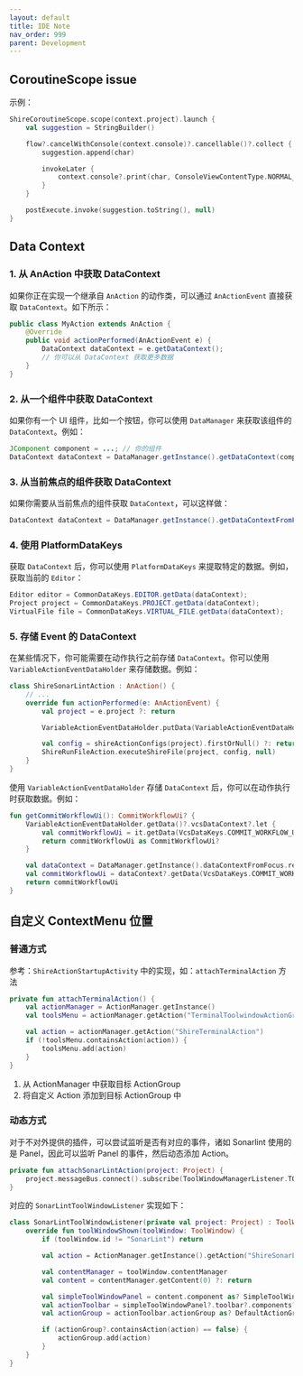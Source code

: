 ```yaml
---
layout: default
title: IDE Note
nav_order: 999
parent: Development
---
```


## CoroutineScope issue

示例：

```kotlin
ShireCoroutineScope.scope(context.project).launch {
    val suggestion = StringBuilder()

    flow?.cancelWithConsole(context.console)?.cancellable()?.collect { char ->
        suggestion.append(char)

        invokeLater {
            context.console?.print(char, ConsoleViewContentType.NORMAL_OUTPUT)
        }
    }

    postExecute.invoke(suggestion.toString(), null)
}
```

## Data Context

### 1. 从 AnAction 中获取 DataContext

如果你正在实现一个继承自 `AnAction` 的动作类，可以通过 `AnActionEvent` 直接获取 `DataContext`。如下所示：

```java
public class MyAction extends AnAction {
    @Override
    public void actionPerformed(AnActionEvent e) {
        DataContext dataContext = e.getDataContext();
        // 你可以从 DataContext 获取更多数据
    }
}
```

### 2. 从一个组件中获取 DataContext

如果你有一个 UI 组件，比如一个按钮，你可以使用 `DataManager` 来获取该组件的 `DataContext`。例如：

```java
JComponent component = ...; // 你的组件
DataContext dataContext = DataManager.getInstance().getDataContext(component);
```

### 3. 从当前焦点的组件获取 DataContext

如果你需要从当前焦点的组件获取 `DataContext`，可以这样做：

```java
DataContext dataContext = DataManager.getInstance().getDataContextFromFocus().getResult();
```

### 4. 使用 PlatformDataKeys

获取 `DataContext` 后，你可以使用 `PlatformDataKeys` 来提取特定的数据。例如，获取当前的 `Editor`：

```java
Editor editor = CommonDataKeys.EDITOR.getData(dataContext);
Project project = CommonDataKeys.PROJECT.getData(dataContext);
VirtualFile file = CommonDataKeys.VIRTUAL_FILE.getData(dataContext);
```

### 5. 存储 Event 的 DataContext

在某些情况下，你可能需要在动作执行之前存储 `DataContext`。你可以使用 `VariableActionEventDataHolder` 来存储数据。例如：

```kotlin
class ShireSonarLintAction : AnAction() {
    // ...
    override fun actionPerformed(e: AnActionEvent) {
        val project = e.project ?: return

        VariableActionEventDataHolder.putData(VariableActionEventDataHolder(e.dataContext))

        val config = shireActionConfigs(project).firstOrNull() ?: return
        ShireRunFileAction.executeShireFile(project, config, null)
    }
}
```

使用 `VariableActionEventDataHolder` 存储 `DataContext` 后，你可以在动作执行时获取数据。例如：

```kotlin
fun getCommitWorkflowUi(): CommitWorkflowUi? {
    VariableActionEventDataHolder.getData()?.vcsDataContext?.let {
        val commitWorkflowUi = it.getData(VcsDataKeys.COMMIT_WORKFLOW_UI)
        return commitWorkflowUi as CommitWorkflowUi?
    }

    val dataContext = DataManager.getInstance().dataContextFromFocus.result
    val commitWorkflowUi = dataContext?.getData(VcsDataKeys.COMMIT_WORKFLOW_UI)
    return commitWorkflowUi
}
```


## 自定义 ContextMenu 位置


### 普通方式

参考：`ShireActionStartupActivity` 中的实现，如：`attachTerminalAction` 方法

```kotlin
private fun attachTerminalAction() {
    val actionManager = ActionManager.getInstance()
    val toolsMenu = actionManager.getAction("TerminalToolwindowActionGroup") as? DefaultActionGroup ?: return

    val action = actionManager.getAction("ShireTerminalAction")
    if (!toolsMenu.containsAction(action)) {
        toolsMenu.add(action)
    }
}
```

1. 从 ActionManager 中获取目标 ActionGroup
2. 将自定义 Action 添加到目标 ActionGroup 中

### 动态方式

对于不对外提供的插件，可以尝试监听是否有对应的事件，诸如 Sonarlint 使用的是 Panel，因此可以监听 Panel 的事件，然后动态添加 Action。

```kotlin
private fun attachSonarLintAction(project: Project) {
    project.messageBus.connect().subscribe(ToolWindowManagerListener.TOPIC, SonarLintToolWindowListener(project));
}
```

对应的 `SonarLintToolWindowListener` 实现如下：

```kotlin
class SonarLintToolWindowListener(private val project: Project) : ToolWindowManagerListener {
    override fun toolWindowShown(toolWindow: ToolWindow) {
        if (toolWindow.id != "SonarLint") return

        val action = ActionManager.getInstance().getAction("ShireSonarLintAction")

        val contentManager = toolWindow.contentManager
        val content = contentManager.getContent(0) ?: return

        val simpleToolWindowPanel = content.component as? SimpleToolWindowPanel
        val actionToolbar = simpleToolWindowPanel?.toolbar?.components?.get(0) as? ActionToolbar ?: return
        val actionGroup = actionToolbar.actionGroup as? DefaultActionGroup

        if (actionGroup?.containsAction(action) == false) {
            actionGroup.add(action)
        }
    }
}
```



